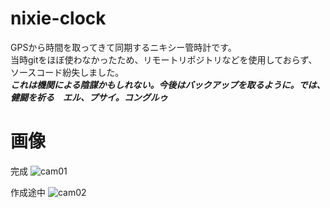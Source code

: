 # nixie-clock

GPSから時間を取ってきて同期するニキシー管時計です。  
当時gitをほぼ使わなかったため、リモートリポジトリなどを使用しておらず、ソースコード紛失しました。  
***これは機関による陰謀かもしれない。今後はバックアップを取るように。では、健闘を祈る　エル、プサイ。コングルゥ***
# 画像

完成
![cam01](./cam01.jpg)

作成途中
![cam02](./cam02.jpg)
